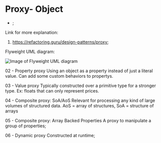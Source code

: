 # Proxy- Object
 - ;

Link for more explanation:
1. https://refactoring.guru/design-patterns/proxy;


Flyweight UML diagram:

![Image of Flyweight UML diagram](https://github.com/RomeroGabriel/OOP-DesignPatterns/blob/master/Structural/Flyweight/flyweight_pattern_uml_diagram.png)


02 - Property proxy
	Using an object as a property instead of just a literal value. Can add some custom behaviors to propertys.

03 - Value proxy
	Typically constructed over a primitive type for a stronger type. Ex: floats that can only represent prices.

04 - Composite proxy: SoA/AoS
	Relevant for processing any kind of large volumes of structured data. AoS = array of structures, SoA = structure of arrays

05 - Composite proxy: Array Backed Properties
	A proxy to manipulate a group of properties;

06 - Dynamic proxy
	Constructed at runtime;